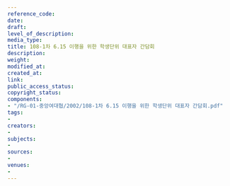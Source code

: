 ```yaml
---
reference_code: 
date: 
draft: 
level_of_description: 
media_type: 
title: 108-1차 6.15 이행을 위한 학생단위 대표자 간담회
description: 
weight: 
modified_at: 
created_at: 
link: 
public_access_status: 
copyright_status: 
components:
- "/RG-01-중앙여대협/2002/108-1차 6.15 이행을 위한 학생단위 대표자 간담회.pdf"
tags:
- 
creators:
- 
subjects:
- 
sources:
- 
venues:
- 
---
```

